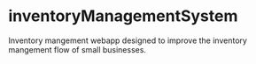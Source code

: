 # inventoryManagementSystem
Inventory mangement webapp designed to improve the inventory mangement flow of small businesses.
